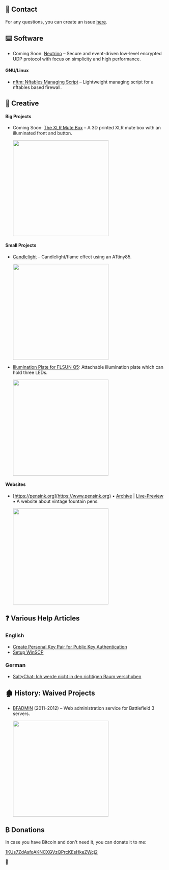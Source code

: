 ## 💬 Contact

For any questions, you can create an issue [here](https://github.com/etkaar/etkaar/issues/new).

## ⌨️ Software

- Coming Soon: [Neutrino](https://github.com/etkaar/Neutrino) – Secure and event-driven low-level encrypted UDP protocol with focus on simplicity and high performance.

#### GNU/Linux

- [nftm: Nftables Managing Script](https://github.com/etkaar/nftm) – Lightweight managing script for a nftables based firewall.

## 🔨 Creative

#### Big Projects

- Coming Soon: [The XLR Mute Box](https://github.com/etkaar/XRLMuteBox) – A 3D printed XLR mute box with an illuminated front and button.

  <img src="https://user-images.githubusercontent.com/40885610/141793683-0b01e464-6853-49d2-b352-b2d9b3b64beb.JPG" width="300">
  <!--<img src="https://user-images.githubusercontent.com/40885610/141793536-52e4b6b0-e5fc-47b2-93ac-ac41189b6144.jpg" width="300">-->

#### Small Projects

- [Candlelight](https://github.com/etkaar/CandleLight) – Candlelight/flame effect using an ATtiny85.
 
  <img src="https://user-images.githubusercontent.com/40885610/141792818-8703f7d4-e2ef-4772-93a8-222decf9cca6.jpg" width="300">

- [Illumination Plate for FLSUN Q5](https://github.com/etkaar/FLSUN-Q5): Attachable illumination plate which can hold three LEDs.

  <img src="https://user-images.githubusercontent.com/40885610/141792592-bca88512-9206-4ee9-a48f-094eb04fab95.jpg" width="300">

#### Websites

- [https://pensink.org](https://www.pensink.org) ▪ [Archive](https://github.com/etkaar/etkaar.github.io/tree/main/archive/pensink.org) | [Live-Preview](https://etkaar.github.io/archive/pensink.org/src/en/mabie-todd-swan-1060) ▪ A website about vintage fountain pens.

  [<img src="https://user-images.githubusercontent.com/40885610/145686763-54f8f877-ee97-449b-902f-2a01c958dbc0.png" width="300">](https://www.pensink.org)

## ❓ Various Help Articles

### English

- [Create Personal Key Pair for Public Key Authentication](https://github.com/etkaar/help/blob/main/PublicKeyAuthentication.md)
- [Setup WinSCP](https://github.com/etkaar/help/blob/main/SetupWinSCP.md)

### German

- [SaltyChat: Ich werde nicht in den richtigen Raum verschoben](https://github.com/etkaar/help/blob/main/SaltyChatDE.md)

## 🏚️ History: Waived Projects

- [BFADMIN](https://github.com/etkaar/BFADMIN) (2011–2012) – Web administration service for Battlefield 3 servers.
 
  [<img src="https://user-images.githubusercontent.com/40885610/152906682-99bbff62-86be-48af-902c-fe60ef86b385.png" width="300">](https://github.com/etkaar/BFADMIN)
  


## ₿ Donations

In case you have Bitcoin and don't need it, you can donate it to me:

[1KUs7ZdAsfoAKNCXGVzQPrcKEsHkeZWcj2](https://www.blockchain.com/btc/address/1KUs7ZdAsfoAKNCXGVzQPrcKEsHkeZWcj2)

🙊
